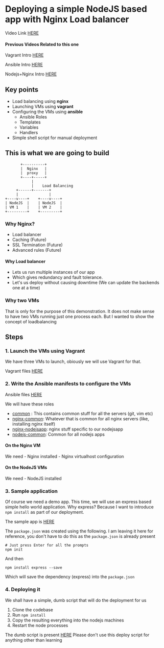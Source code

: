 # Deploying a simple NodeJS based app with Nginx Load balancer


Video Link [HERE](https://www.youtube.com/watch?v=HCbc-m2CVVw&list=PLxYCgfC5WpnsAg5LddfjlidAHJNqRUN14&index=22)

#### Previous Videos Related to this one

Vagrant Intro [HERE](https://www.youtube.com/watch?v=Vfoj_nu8cmg&list=PLxYCgfC5WpnsAg5LddfjlidAHJNqRUN14&index=20)

Ansible Intro [HERE](https://www.youtube.com/watch?v=xT0K0k36pxU&list=PLxYCgfC5WpnsAg5LddfjlidAHJNqRUN14&index=19)

Nodejs+Nginx Intro [HERE](https://www.youtube.com/watch?v=6NC5V9gYANs&list=PLxYCgfC5WpnsAg5LddfjlidAHJNqRUN14&index=16)


## Key points

- Load balancing using **nginx**
- Launching VMs using **vagrant**
- Configuring the VMs using **ansible**
  - Ansible Roles
  - Templates
  - Variables
  - Handlers
- Simple shell script for manual deployment


## This is what we are going to build

```
       +----------+
       |  Nginx   |
       |  proxy   |
       +----+-----+
            |
            |    Load Balancing
     +------+-------+
     |              |
+----v----+    +----v----+
| NodeJS  |    | NodeJS  |
| VM 1    |    | VM 2    |
+---------+    +---------+
```


### Why Nginx?

- Load balancer
- Caching (Future)
- SSL Termination (Future)
- Advanced rules (Future)

#### Why Load balancer
- Lets us run multiple instances of our app
- Which gives redundancy and fault tolerance.
- Let's us deploy without causing downtime (We can update the backends one at a time)

### Why two VMs

That is only for the purpose of this demonstration. It does not make sense to
have two VMs running just one process each. But I wanted to show the concept
of loadbalancing

## Steps

### 1. Launch the VMs using Vagrant

We have three VMs to launch, obiously we will use Vagrant for that.

Vagrant files [HERE](../infrastructure/vagrant/apps/nodejsapp)



### 2. Write the Ansible manifests to configure the VMs

Ansible files [HERE](../infrastructure/ansible)

We will have these roles

- [common](../infrastructure/ansible/roles/common) : This contains common stuff for all the servers (git, vim etc)
- [nginx-common](../infrastructure/ansible/roles/nginx-common): Whatever that is common for all nginx servers (like, installing nginx itself)
- [nginx-nodejsapp](../infrastructure/ansible/roles/nginx-nodejsapp): nginx stuff specific to our nodejsapp
- [nodejs-common](../infrastructure/ansible/roles/nodejs-common): Common for all nodejs apps

#### On the Nginx VM

We need
    - Nginx installed
    - Nginx virtualhost configuration

#### On the NodeJS VMs

We need
    - NodeJS installed




### 3. Sample application

Of course we need a demo app. This time, we will use an express based simple 
hello world application. Why express? Because I want to introduce `npm install`
as part of our deployment.

The sample app is [HERE](../demo-apps/nodejsapp)

The `package.json` was created using the following. I am leaving it here
for reference, you don't have to do this as the `package.json` is already
present
```
# Just press Enter for all the prompts
npm init
```

And then
```
npm install express --save
```
Which will save the dependency (express) into the `package.json`

### 4. Deploying it

We shall have a simple, dumb script that will do the deployment for us

1. Clone the codebase
2. Run `npm install`
3. Copy the resulting everything into the nodejs machines
4. Restart the node processes

The dumb script is present [HERE](../demo-apps/nodejsapp/deploy.sh)
Please don't use this deploy script for anything other than learning

